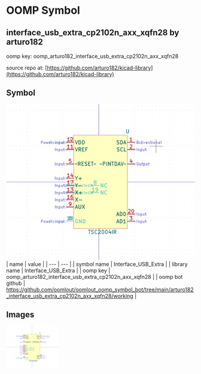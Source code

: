 # OOMP Symbol  
## interface_usb_extra_cp2102n_axx_xqfn28  by arturo182  
  
oomp key: oomp_arturo182_interface_usb_extra_cp2102n_axx_xqfn28  
  
source repo at: [https://github.com/arturo182/kicad-library](https://github.com/arturo182/kicad-library)  
## Symbol  
  
[![working.png](working_600.png)](working.png)  
| name | value | 
| --- | --- | 
| symbol name | Interface_USB_Extra | 
| library name | Interface_USB_Extra | 
| oomp key | oomp_arturo182_interface_usb_extra_cp2102n_axx_xqfn28 | 
| oomp bot github | https://github.com/oomlout/oomlout_oomp_symbol_bot/tree/main/arturo182_interface_usb_extra_cp2102n_axx_xqfn28/working | 
## Images  
  
[![working.png](working_140.png)](working.png)  
